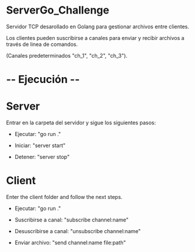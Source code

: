 # ServerGo_Challenge

Servidor TCP desarollado en Golang para gestionar archivos entre clientes.

Los clientes pueden suscribirse a canales para enviar y recibir archivos a través de linea de comandos.

(Canales predeterminados "ch_1", "ch_2", "ch_3").


# -- Ejecución --

# Server
Entrar en la carpeta del servidor y sigue los siguientes pasos:

  - Ejecutar: "go run ."
  
  - Iniciar: "server start"
  
  - Detener: "server stop"


# Client
Enter the client folder and follow the next steps.

  - Ejecutar: "go run ."
  
  - Suscribirse a canal: "subscribe channel:name"
  
  - Desuscribirse a canal: "unsubscribe channel:name"

  - Enviar archivo: "send channel:name file:path"
